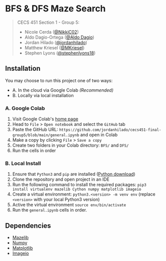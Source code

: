 # BFS & DFS Maze Search

> CECS 451 Section 1 - Group 5:
>
> - Nicole Cerda ([@NikkiC02](https://github.com/NikkiC02))
> - Aldo Dagio-Ortega ([@Aldo Dagio](https://github.com/aldodagio))
> - Jordan Hilado ([@jordanhilado](https://github.com/jordanhilado))
> - Matthew Kriesel ([@MKriesel](https://github.com/MKriesel))
> - Stephen Lyons ([@stephenlyons18](https://github.com/stephenlyons18))

## Installation

You may choose to run this project one of two ways:

- A. In the cloud via Google Colab _(Recommended)_
- B. Locally via local installation

### A. Google Colab

1. Visit Google Colab's [home page](https://colab.research.google.com/)
2. Head to `File` > `Open notebook` and select the `GitHub` tab
3. Paste the GitHub URL: `https://github.com/jordanhilado/cecs451-final-group5/blob/main/general.ipynb` and open in Colab
4. Make a copy by clicking `File` > `Save a copy`
5. Create two folders in your Colab directory: `BFS/` and `DFS/`
6. Run the cells in order

### B. Local Install

1. Ensure that `Python3` and `pip` are installed ([Python download](https://www.python.org/downloads/))
2. Clone the repository and open project in an IDE
3. Run the following command to install the required packages: `pip3 install virtualenv mazelib Cython numpy matplotlib imageio`
4. Create a virtual environment: `python3.<version> -m venv env` (replace `<version>` with your local Python3 version)
5. Active the virtual environment `source env/bin/activate`
6. Run the `general.ipynb` cells in order.

## Dependencies

- [Mazelib](https://github.com/john-science/mazelib​)
- [Numpy](https://numpy.org/​)
- [Matplotlib](https://matplotlib.org/​)
- [Imageio](https://imageio.readthedocs.io/en/stable/)
